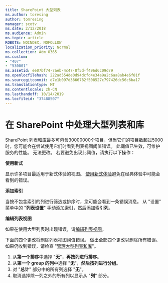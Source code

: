 ```yaml
---
title: SharePoint 大型列表
ms.author: toresing
author: tomresing
manager: scotv
ms.date: 2/12/2018
ms.audience: Admin
ms.topic: article
ROBOTS: NOINDEX, NOFOLLOW
localization_priority: Normal
ms.collection: Adm_O365
ms.custom:
- "407"
- "530001"
ms.assetid: ee07bf74-7aeb-4c47-8f5d-f496d6c09d79
ms.openlocfilehash: 222ad554de0d94dcfd4e34e9a2c6aa8ab4e6f81f
ms.sourcegitcommit: d7e1b097d3866782f508527c797426dc56c6ba17
ms.translationtype: MT
ms.contentlocale: zh-CN
ms.lasthandoff: 10/14/2019
ms.locfileid: "37488507"
---
```

# <a name="work-with-large-lists-and-libraries-in-sharepoint"></a>在 SharePoint 中处理大型列表和库

SharePoint 列表和库最多可包含30000000个项目，但当它们的项目数超过5000时，您可能会在尝试使用它们时看到列表视图阈值错误。 此阈值已生效，可维护服务的性能。 无法更改。 若要避免出现此阈值，请执行以下操作：

**使用新式**

显示许多项目最适用于新式体验的视图。 [使用新式体验](https://support.office.com/article/66dac24b-4177-4775-bf50-3d267318caa9)避免在经典体验中可能会看到的错误。

**添加索引**

当按不包含索引的列进行筛选或排序时，您可能会看到一条错误消息。 从 "设置" 菜单中的 "**列表设置**" 手动[添加索引](https://support.office.com/article/f3f00554-b7dc-44d1-a2ed-d477eac463b0)，然后添加索引**列**。

**编辑列表视图**

如果在使用大型列表时出现错误，请[编辑列表视图](https://support.office.com/article/15916903-e79a-423f-b4e2-02d37e1ff372)。

下面的四个更改将删除列表视图阈值错误。 做出全部四个更改以删除所有错误。 如果仍收到错误，请检查 "[管理大型列表和库](https://support.office.com/article/B8588DAE-9387-48C2-9248-C24122F07C59)"。

1. 从**第一个排序**中选择 "**无**"，**再按列进行排序**。
2. 从**第一个 group 的列**中选择 "**无**"，**然后按列进行分组**。
3. 对 "**总计**" 部分中的所有列选择 "**无**"。
4. 取消选择除一列之外的所有列以显示从 "**列**" 部分。

